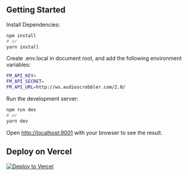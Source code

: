 ## Getting Started

Install Dependencies:

```bash
npm install
# or
yarn install
```

Create .env.local in document root, and add the following environment variables:

```bash
FM_API_KEY=
FM_API_SECRET=
FM_API_URL=http://ws.audioscrobbler.com/2.0/
```

Run the development server:

```bash
npm run dev
# or
yarn dev
```

Open [http://localhost:9001](http://localhost:9001) with your browser to see the result.


## Deploy on Vercel
[![Deploy to Vercel](https://vercel.com/button)](https://vercel.com/import/project?template=https://github.com/nicocuevas/fmapp.git)

